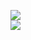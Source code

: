 [![](https://img.shields.io/badge/Made%20With-Github%20Spray-lightgrey.svg?style=for-the-badge&logo=github)](https://github.com/Annihil/github-spray#88)  
[![](https://i.imgur.com/2DrTn0Z.gif)](https://github.com/Annihil/github-spray)